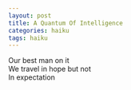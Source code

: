 ```yaml
---
layout: post
title: A Quantum Of Intelligence
categories: haiku
tags: haiku
---
```

Our best man on it  
We travel in hope but not  
In expectation  